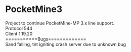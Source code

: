 # PocketMine3
Project to continue PocketMine-MP 3.x line support.<br>
Protocol 544<br>
Client 1.19.20<br>
===========Bugs=============<br>
Sand falling, tnt igniting crash server due to unknown bug
